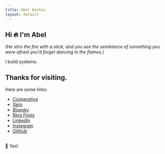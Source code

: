```yaml
---
title: Abel Dantas
layout: default
---
```


## Hi 🔥 I'm Abel

_(He stirs the fire with a stick, and you see the semblance of something you were afraid you'd forget dancing in the flames.)_

I build systems.

<!-- (He throws a ball at you with a wink, and you catch it effortlessly.) -->

## Thanks for visiting.
Here are some links:

- [Cooperativa](https://cpds.pt/)
- [Xarp](https://xarp.pt/)
- [Bluesky](https://bsky.app/profile/abeldantas.bsky.social)
- [Blog Posts](https://medium.com/@dantas.abel)
- [LinkedIn](https://linkedin.com/in/abel-dantas)
- [Instagram](https://www.instagram.com/affdantas/)
- [GitHub](https://github.com/abeldantas)

<br>
🔮 Yes!

